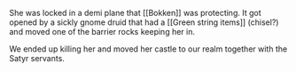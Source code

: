 She was locked in a demi plane that [[Bokken]] was protecting. It got opened by a sickly gnome druid that had a [[Green string items]] (chisel?) and moved one of the barrier rocks keeping her in.   

We ended up killing her and moved her castle to our realm together with the Satyr servants. 

